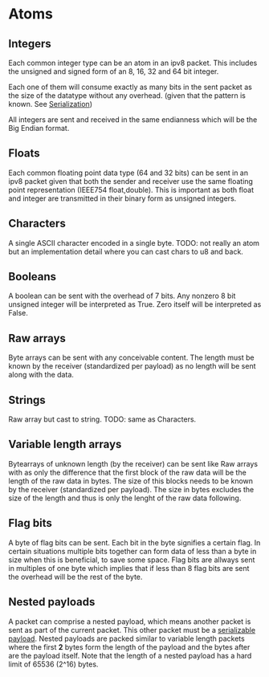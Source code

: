 # Atoms

## Integers

  Each common integer type can be an atom in an ipv8 packet. This includes the unsigned and signed form of an 8, 16, 32 and 64 bit integer.

  Each one of them will consume exactly as many bits in the sent packet as the size of the datatype without any overhead. (given that the pattern is known. See [Serialization](../payloads/serialization.md))

  All integers are sent and received in the same endianness which will be the Big Endian format.

## Floats

  Each common floating point data type (64 and 32 bits) can be sent in an ipv8 packet given that both the sender and receiver use the same floating point representation (IEEE754 float,double). This is important as both float and integer are transmitted in their binary form as unsigned integers.

## Characters

  A single ASCII character encoded in a single byte. TODO: not really an atom but an implementation detail where you can cast chars to u8 and back.

## Booleans

  A boolean can be sent with the overhead of 7 bits. Any nonzero 8 bit unsigned integer will be interpreted as True. Zero itself will be interpreted as False.

## Raw arrays

  Byte arrays can be sent with any conceivable content. The length must be known by the receiver (standardized per payload) as no length will be sent along with the data.

## Strings

  Raw array but cast to string. TODO: same as Characters.

## Variable length arrays

  Bytearrays of unknown length (by the receiver) can be sent like Raw arrays with as only the difference that the first block of the raw data will be the length of the raw data in bytes. The size of this blocks needs to be known by the receiver (standardized per payload). The size in bytes excludes the size of the length and thus is only the lenght of the raw data following.

## Flag bits

  A byte of flag bits can be sent. Each bit in the byte signifies a certain flag. In certain situations multiple bits together can form data of less than a byte in size when this is beneficial, to save some space. Flag bits are allways sent in multiples of one byte which implies that if less than 8 flag bits are sent the overhead will be the rest of the byte.

## Nested payloads

  A packet can comprise a nested payload, which means another packet is sent as part of the current packet. This other packet must be a [serializable payload](../payloads/serialization.md). Nested payloads are packed similar to variable length packets where the first **2** bytes form the length of the payload and the bytes after are the payload itself. Note that the length of a nested payload has a hard limit of 65536 (2^16) bytes.
